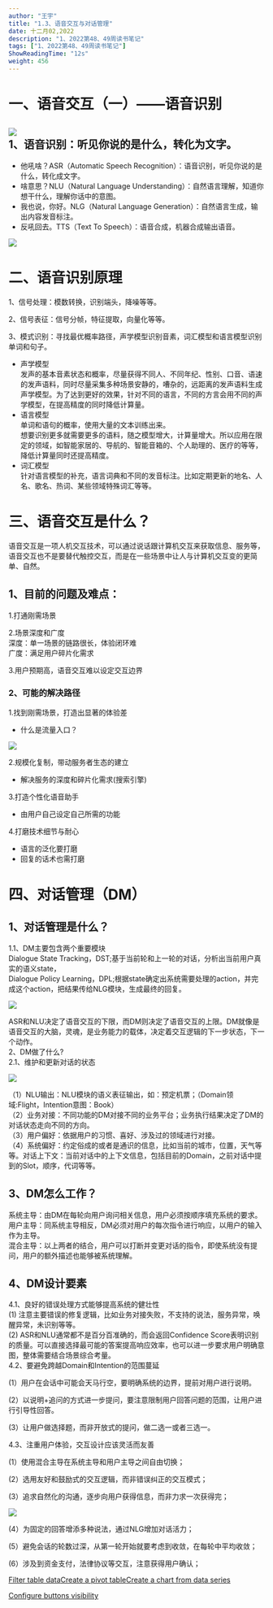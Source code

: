 ```yaml
---
author: "王宇"
title: "1.3、语音交互与对话管理"
date: 十二月02,2022
description: "1、2022第48、49周读书笔记"
tags: ["1、2022第48、49周读书笔记"]
ShowReadingTime: "12s"
weight: 456
---
```

一、语音交互（一）——语音识别
===============

![](/download/attachments/91141071/image2022-12-2_18-19-19.png?version=1&modificationDate=1669976364219&api=v2)  
1、语音识别：听见你说的是什么，转化为文字。
----------------------------------------------------------------------------------------------------------------------------------------

*   他吼啥？ASR（Automatic Speech Recognition）：语音识别，听见你说的是什么，转化成文字。
*   啥意思？NLU（Natural Language Understanding）：自然语言理解，知道你想干什么，理解你话中的意图。
*   我也说，你好。NLG（Natural Language Generation）：自然语言生成，输出内容发音标注。
*   反吼回去。TTS（Text To Speech）：语音合成，机器合成输出语音。

![](/download/attachments/91141071/image2022-12-2_18-19-27.png?version=1&modificationDate=1669976372179&api=v2)

二、语音识别原理
========

  
1、信号处理：模数转换，识别端头，降噪等等。

2、信号表征：信号分帧，特征提取，向量化等等。

3、模式识别：寻找最优概率路径，声学模型识别音素，词汇模型和语言模型识别单词和句子。

*   声学模型  
    发声的基本音素状态和概率，尽量获得不同人、不同年纪、性别、口音、语速的发声语料，同时尽量采集多种场景安静的，嘈杂的，远距离的发声语料生成声学模型。为了达到更好的效果，针对不同的语言，不同的方言会用不同的声学模型，在提高精度的同时降低计算量。
*   语言模型  
    单词和语句的概率，使用大量的文本训练出来。  
    想要识别更多就需要更多的语料，随之模型增大，计算量增大。所以应用在限定的领域，如智能家居的、导航的、智能音箱的、个人助理的、医疗的等等，降低计算量同时还提高精度。
*   词汇模型  
    针对语言模型的补充，语言词典和不同的发音标注。比如定期更新的地名、人名、歌名、热词、某些领域特殊词汇等等。

  

三、语音交互是什么？
==========

  
语音交互是一项人机交互技术，可以通过说话跟计算机交互来获取信息、服务等，语音交互也不是要替代触控交互，而是在一些场景中让人与计算机交互变的更简单、自然。

1、目前的问题及难点：
-----------

1.打通刚需场景

2.场景深度和广度  
深度：单一场景的链路很长，体验闭环难  
广度：满足用户碎片化需求

3.用户预期高，语音交互难以设定交互边界

### 2、可能的解决路径

  
1.找到刚需场景，打造出显著的体验差

*   什么是流量入口？

![](/download/attachments/91141071/image2022-12-2_18-19-37.png?version=1&modificationDate=1669976382305&api=v2)

2.规模化复制，带动服务者生态的建立

*   解决服务的深度和碎片化需求(搜索引擎)

3.打造个性化语音助手

*   由用户自己设定自己所需的功能

4.打磨技术细节与耐心

*   语言的泛化要打磨
*   回复的话术也需打磨

  

四、对话管理（DM）
==========

  
1、对话管理是什么？
-------------

1.1、DM主要包含两个重要模块  
Dialogue State Tracking，DST;基于当前轮和上一轮的对话，分析出当前用户真实的语义state，  
Dialogue Policy Learning，DPL;根据state确定出系统需要处理的action，并完成这个action，把结果传给NLG模块，生成最终的回复。

![](/download/attachments/91141071/image2022-12-2_18-19-51.png?version=1&modificationDate=1669976396556&api=v2)

ASR和NLU决定了语音交互的下限，而DM则决定了语音交互的上限。DM就像是语音交互的大脑，灵魂，是业务能力的载体，决定着交互逻辑的下一步状态，下一个动作。  
2、DM做了什么?  
2.1、维护和更新对话的状态

![](/download/attachments/91141071/image2022-12-2_18-20-2.png?version=1&modificationDate=1669976408014&api=v2)

（1）NLU输出：NLU模块的语义表征输出，如：预定机票；（Domain领域:Flight，Intention意图：Book）  
（2）业务对接：不同功能的DM对接不同的业务平台；业务执行结果决定了DM的对话状态走向不同的方向。  
（3）用户偏好：依据用户的习惯、喜好、涉及过的领域进行对接。  
（4）系统偏好：约定俗成的或者是通识的信息，比如当前的城市，位置，天气等等。对话上下文：当前对话中的上下文信息，包括目前的Domain，之前对话中提到的Slot，顺序，代词等等。

3、DM怎么工作？
---------

  
系统主导：由DM在每轮向用户询问相关信息，用户必须按顺序填充系统的要求。  
用户主导：同系统主导相反，DM必须对用户的每次指令进行响应，以用户的输入作为主导。  
混合主导：以上两者的结合，用户可以打断并变更对话的指令，即使系统没有提问，用户的额外描述也能够被系统理解。

4、DM设计要素
--------

  
4.1、良好的错误处理方式能够提高系统的健壮性  
(1) 注意主要错误的修复逻辑，比如业务对接失败，不支持的说法，服务异常，唤醒异常，未识别等等。  
(2) ASR和NLU通常都不是百分百准确的，而会返回Confidence Score表明识别的质量。可以直接选择最可能的答案提高响应效率，也可以进一步要求用户明确意图，整体需要结合场景综合考量。  
4.2、要避免跨越Domain和Intention的范围蔓延

(1）用户在会话中可能会天马行空，要明确系统的边界，提前对用户进行说明。

(2）以说明+追问的方式进一步提问，要注意限制用户回答问题的范围，让用户进行引导性回答。

(3）让用户做选择题，而非开放式的提问，做二选一或者三选一。

  
4.3、注重用户体验，交互设计应该灵活而友善

  

(1）使用混合主导在系统主导和用户主导之间自由切换；

(2）选用友好和鼓励式的交互逻辑，而非错误纠正的交互模式；

(3）追求自然化的沟通，逐步向用户获得信息，而非力求一次获得完；

![](/download/attachments/91141071/image2022-12-2_18-20-26.png?version=1&modificationDate=1669976432144&api=v2)

(4）为固定的回答增添多种说法，通过NLG增加对话活力；

(5）避免会话的轮数过深，从第一轮开始就要考虑到收敛，在每轮中平均收敛；

(6）涉及到资金支付，法律协议等交互，注意获得用户确认；

[Filter table data](#)[Create a pivot table](#)[Create a chart from data series](#)

[Configure buttons visibility](/users/tfac-settings.action)